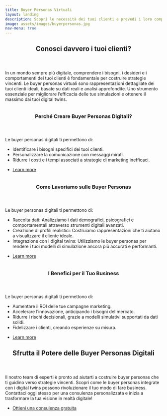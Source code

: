 ```yaml
---
title: Buyer Personas Virtuali
layout: landing
description: Scopri le necessità dei tuoi clienti e prevedi i loro comportamenti
image: assets/images/buyerpersonas.jpg
nav-menu: true
---
```


<!-- Main -->
<div id="main">

<!-- One -->
<section id="one">
	<div class="inner">
		<header class="major">
			<h2>Conosci davvero i tuoi clienti?</h2>
		</header>
		<p>In un mondo sempre più digitale, comprendere i bisogni, i desideri e i comportamenti dei tuoi clienti è fondamentale per costruire strategie vincenti. Le buyer personas virtuali sono rappresentazioni dettagliate dei tuoi clienti ideali, basate su dati reali e analisi approfondite. Uno strumento essenziale per migliorare l’efficacia delle tue simulazioni e ottenere il massimo dai tuoi digital twins.</p>
	</div>
</section>

<!-- Two -->
<section id="two" class="spotlights">
	<section>
		<a href="generic.html" class="image">
			<img src="{% link assets/images/buyerpersonas.jpg %}" alt="" data-position="center center" />
		</a>
		<div class="content">
			<div class="inner">
				<header class="major">
					<h3>Perché Creare Buyer Personas Digitali?</h3>
				</header>
				<p>Le buyer personas digitali ti permettono di:</p>
				<ul>
					<li>Identificare i bisogni specifici dei tuoi clienti.</li>
					<li>Personalizzare la comunicazione con messaggi mirati.</li>
					<li>Ridurre i costi e i tempi associati a strategie di marketing inefficaci.</li>
				</ul>
				<ul class="actions">
					<li><a href="generic.html" class="button">Learn more</a></li>
				</ul>
			</div>
		</div>
	</section>
	<section>
		<a href="generic.html" class="image">
			<img src="{% link assets/images/buyerpersonas.jpg %}" alt="" data-position="top center" />
		</a>
		<div class="content">
			<div class="inner">
				<header class="major">
					<h3>Come Lavoriamo sulle Buyer Personas</h3>
				</header>
				<p>Le buyer personas digitali ti permettono di:</p>
				<ul>
					<li>Raccolta dati: Analizziamo i dati demografici, psicografici e comportamentali attraverso strumenti digitali avanzati.</li>
					<li>Creazione di profili realistici: Costruiamo rappresentazioni che ti aiutano a visualizzare il cliente ideale.</li>
					<li>Integrazione con i digital twins: Utilizziamo le buyer personas per rendere i tuoi modelli di simulazione ancora più accurati e performanti.</li>
				</ul>
				<ul class="actions">
					<li><a href="generic.html" class="button">Learn more</a></li>
				</ul>
			</div>
		</div>
	</section>
	<section>
		<a href="generic.html" class="image">
			<img src="{% link assets/images/buyerpersonas.jpg %}" alt="" data-position="25% 25%" />
		</a>
		<div class="content">
			<div class="inner">
				<header class="major">
					<h3>I Benefici per il Tuo Business</h3>
				</header>
				<p>Le buyer personas digitali ti permettono di:</p>
				<ul>
					<li>Aumentare il ROI delle tue campagne marketing.</li>
					<li>Accelerare l’innovazione, anticipando i bisogni del mercato.</li>
					<li>Ridurre i rischi decisionali, grazie a modelli simulativi supportati da dati solidi.</li>
					<li>Fidelizzare i clienti, creando esperienze su misura.</li>
				</ul>
				<ul class="actions">
					<li><a href="generic.html" class="button">Learn more</a></li>
				</ul>
			</div>
		</div>
	</section>
</section>

<!-- Three -->
<section id="three">
	<div class="inner">
		<header class="major">
			<h2>Sfrutta il Potere delle Buyer Personas Digitali</h2>
		</header>
		<p>Il nostro team di esperti è pronto ad aiutarti a costruire buyer personas che ti guidino verso strategie vincenti. Scopri come le buyer personas integrate con i digital twins possono rivoluzionare il tuo modo di fare business. Contattaci oggi stesso per una consulenza personalizzata e inizia a trasformare la tua visione in realtà digitale!</p>
		<ul class="actions">
			<li><a href="mailto:mateuszmiroslawlis@sophia.vision" class="button next">Ottieni una consulenza gratuita</a></li>
		</ul>
	</div>
</section>

</div>
